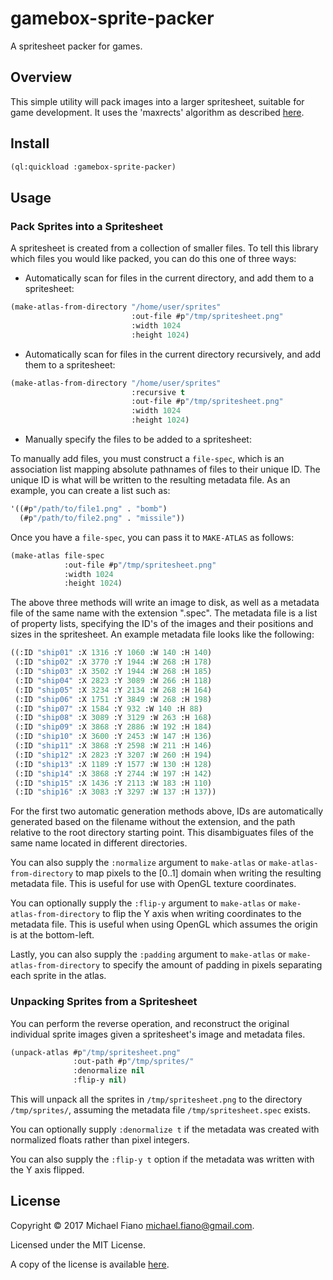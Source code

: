 # gamebox-sprite-packer

A spritesheet packer for games.

## Overview

This simple utility will pack images into a larger spritesheet, suitable for
game development. It uses the 'maxrects' algorithm as described
[here](http://clb.demon.fi/files/RectangleBinPack.pdf).

## Install

``` lisp
(ql:quickload :gamebox-sprite-packer)
```

## Usage

### Pack Sprites into a Spritesheet

A spritesheet is created from a collection of smaller files. To tell this
library which files you would like packed, you can do this one of three ways:

- Automatically scan for files in the current directory, and add them to a
  spritesheet:

``` lisp
(make-atlas-from-directory "/home/user/sprites"
                           :out-file #p"/tmp/spritesheet.png"
                           :width 1024
                           :height 1024)
```

- Automatically scan for files in the current directory recursively, and add
  them to a spritesheet:

``` lisp
(make-atlas-from-directory "/home/user/sprites"
                           :recursive t
                           :out-file #p"/tmp/spritesheet.png"
                           :width 1024
                           :height 1024)
```

- Manually specify the files to be added to a spritesheet:

To manually add files, you must construct a `file-spec`, which is an association
list mapping absolute pathnames of files to their unique ID. The unique ID is
what will be written to the resulting metadata file. As an example, you can
create a list such as:

``` lisp
'((#p"/path/to/file1.png" . "bomb")
  (#p"/path/to/file2.png" . "missile"))
```

Once you have a `file-spec`, you can pass it to `MAKE-ATLAS` as follows:

``` lisp
(make-atlas file-spec
            :out-file #p"/tmp/spritesheet.png"
            :width 1024
            :height 1024)
```

The above three methods will write an image to disk, as well as a metadata file
of the same name with the extension ".spec". The metadata file is a list of
property lists, specifying the ID's of the images and their positions and sizes
in the spritesheet. An example metadata file looks like the following:

``` lisp
((:ID "ship01" :X 1316 :Y 1060 :W 140 :H 140)
 (:ID "ship02" :X 3770 :Y 1944 :W 268 :H 178)
 (:ID "ship03" :X 3502 :Y 1944 :W 268 :H 185)
 (:ID "ship04" :X 2823 :Y 3089 :W 266 :H 118)
 (:ID "ship05" :X 3234 :Y 2134 :W 268 :H 164)
 (:ID "ship06" :X 1751 :Y 3849 :W 268 :H 198)
 (:ID "ship07" :X 1584 :Y 932 :W 140 :H 88)
 (:ID "ship08" :X 3089 :Y 3129 :W 263 :H 168)
 (:ID "ship09" :X 3868 :Y 2886 :W 192 :H 184)
 (:ID "ship10" :X 3600 :Y 2453 :W 147 :H 136)
 (:ID "ship11" :X 3868 :Y 2598 :W 211 :H 146)
 (:ID "ship12" :X 2823 :Y 3207 :W 260 :H 194)
 (:ID "ship13" :X 1189 :Y 1577 :W 130 :H 128)
 (:ID "ship14" :X 3868 :Y 2744 :W 197 :H 142)
 (:ID "ship15" :X 1436 :Y 2113 :W 183 :H 110)
 (:ID "ship16" :X 3083 :Y 3297 :W 137 :H 137))
```

For the first two automatic generation methods above, IDs are automatically
generated based on the filename without the extension, and the path relative to
the root directory starting point. This disambiguates files of the same name
located in different directories.

You can also supply the `:normalize` argument to `make-atlas` or
`make-atlas-from-directory` to map pixels to the [0..1] domain when writing the
resulting metadata file. This is useful for use with OpenGL texture coordinates.

You can optionally supply the `:flip-y` argument to `make-atlas` or
`make-atlas-from-directory` to flip the Y axis when writing coordinates to the
metadata file. This is useful when using OpenGL which assumes the origin is at
the bottom-left.

Lastly, you can also supply the `:padding` argument to `make-atlas` or
`make-atlas-from-directory` to specify the amount of padding in pixels
separating each sprite in the atlas.

### Unpacking Sprites from a Spritesheet

You can perform the reverse operation, and reconstruct the original individual
sprite images given a spritesheet's image and metadata files.

```lisp
(unpack-atlas #p"/tmp/spritesheet.png"
              :out-path #p"/tmp/sprites/"
              :denormalize nil
              :flip-y nil)
```

This will unpack all the sprites in `/tmp/spritesheet.png` to the directory
`/tmp/sprites/`, assuming the metadata file `/tmp/spritesheet.spec` exists.

You can optionally supply `:denormalize t` if the metadata was created with
normalized floats rather than pixel integers.

You can also supply the `:flip-y t` option if the metadata was written with the
Y axis flipped.


## License

Copyright © 2017 Michael Fiano <michael.fiano@gmail.com>.

Licensed under the MIT License.

A copy of the license is available [here](LICENSE).
